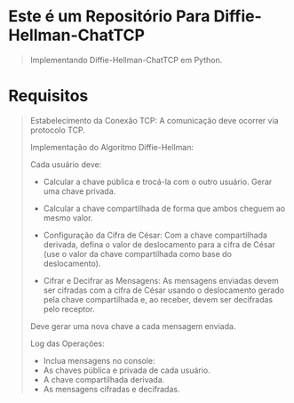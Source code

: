 # Este é um Repositório Para Diffie-Hellman-ChatTCP
> Implementando Diffie-Hellman-ChatTCP em Python. 
>
# Requisitos
>
> Estabelecimento da Conexão TCP: A comunicação deve ocorrer via protocolo TCP.
>
> Implementação do Algoritmo Diffie-Hellman: 
>
> Cada usuário deve:
>
> - Calcular a chave pública e trocá-la com o outro usuário.
Gerar uma chave privada.
>
> - Calcular a chave compartilhada de forma que ambos cheguem ao mesmo valor.
>
> - Configuração da Cifra de César: Com a chave compartilhada derivada, defina o valor de deslocamento para a cifra de César (use o valor da chave compartilhada como base do deslocamento).
>
> - Cifrar e Decifrar as Mensagens: As mensagens enviadas devem ser cifradas com a cifra de César usando o deslocamento gerado pela chave compartilhada e, ao receber, devem ser decifradas pelo receptor.
>
> Deve gerar uma nova chave a cada mensagem enviada.
>
> Log das Operações: 
> - Inclua mensagens no console:
> - As chaves pública e privada de cada usuário.
> - A chave compartilhada derivada.
> - As mensagens cifradas e decifradas.